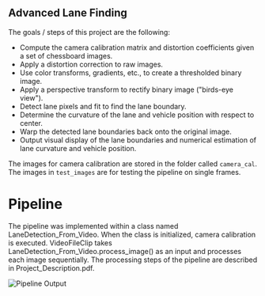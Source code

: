 ## Advanced Lane Finding


The goals / steps of this project are the following:

* Compute the camera calibration matrix and distortion coefficients given a set of chessboard images.
* Apply a distortion correction to raw images.
* Use color transforms, gradients, etc., to create a thresholded binary image.
* Apply a perspective transform to rectify binary image ("birds-eye view").
* Detect lane pixels and fit to find the lane boundary.
* Determine the curvature of the lane and vehicle position with respect to center.
* Warp the detected lane boundaries back onto the original image.
* Output visual display of the lane boundaries and numerical estimation of lane curvature and vehicle position.

The images for camera calibration are stored in the folder called `camera_cal`.  The images in `test_images` are for testing the pipeline on single frames. 

# Pipeline
The pipeline was implemented within a class named LaneDetection_From_Video. When the class is initialized, camera calibration is executed. VideoFileClip  takes LaneDetection_From_Video.process_image() as an input  and processes each image sequentially. The processing steps of the pipeline are described in Project_Description.pdf.

![Pipeline Output](advanced_lane_finding.gif)

